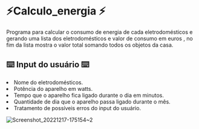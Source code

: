 # ⚡Calculo_energia ⚡
<p>Programa para calcular o consumo de energia de cada eletrodomésticos e gerando uma lista dos eletrodomésticos e valor de consumo em euros , no fim da lista mostra o valor total somando todos os objetos da casa.</p>
<h2>⌨️ Input do usuário ⌨️ </h2>
<li>Nome do eletrodomésticos. 
<li>Potência do aparelho em watts.
<li>Tempo que o aparelho fica ligado durante o dia em minutos.
<li>Quantidade de dia que o aparelho passa ligado durante o mês.
<li >Tratamento de possíveis erros do input do usuário.

![Screenshot_20221217-175154~2](https://user-images.githubusercontent.com/96388665/208255341-463d293d-e622-4a10-a8b5-3b1298fa5c29.png)
